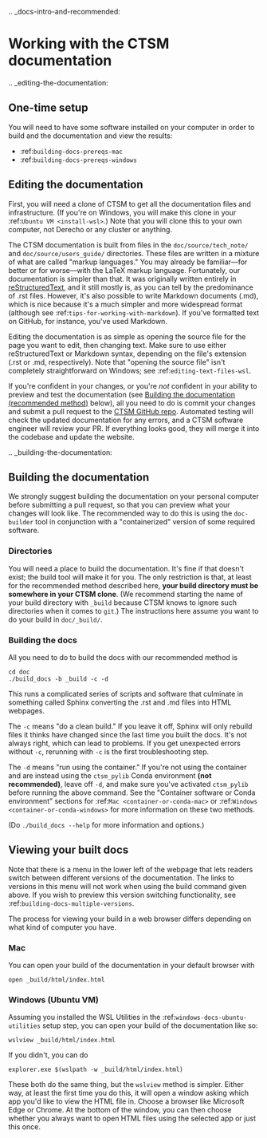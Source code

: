 .. _docs-intro-and-recommended:

# Working with the CTSM documentation
.. _editing-the-documentation:

## One-time setup
You will need to have some software installed on your computer in order to build and the documentation and view the results:
- :ref:`building-docs-prereqs-mac`
- :ref:`building-docs-prereqs-windows`

## Editing the documentation
First, you will need a clone of CTSM to get all the documentation files and infrastructure. (If you're on Windows, you will make this clone in your :ref:`Ubuntu VM <install-wsl>`.) Note that you will clone this to your own computer, not Derecho or any cluster or anything.

The CTSM documentation is built from files in the `doc/source/tech_note/` and `doc/source/users_guide/` directories. These files are written in a mixture of what are called "markup languages." You may already be familiar—for better or for worse—with the LaTeX markup language. Fortunately, our documentation is simpler than that. It was originally written entirely in [reStructuredText](http://www.sphinx-doc.org/en/stable/rest.html), and it still mostly is, as you can tell by the predominance of .rst files. However, it's also possible to write Markdown documents (.md), which is nice because it's a much simpler and more widespread format (although see :ref:`tips-for-working-with-markdown`). If you've formatted text on GitHub, for instance, you've used Markdown.

Editing the documentation is as simple as opening the source file for the page you want to edit, then changing text. Make sure to use either reStructuredText or Markdown syntax, depending on the file's extension (.rst or .md, respectively). Note that "opening the source file" isn't completely straightforward on Windows; see :ref:`editing-text-files-wsl`.

If you're confident in your changes, or you're _not_ confident in your ability to preview and test the documentation (see [Building the documentation (recommended method)](#building-the-documentation) below), all you need to do is commit your changes and submit a pull request to the [CTSM GitHub repo](https://github.com/ESCOMP/CTSM). Automated testing will check the updated documentation for any errors, and a CTSM software engineer will review your PR. If everything looks good, they will merge it into the codebase and update the website.

.. _building-the-documentation:

## Building the documentation
We strongly suggest building the documentation on your personal computer before submitting a pull request, so that you can preview what your changes will look like. The recommended way to do this is using the `doc-builder` tool in conjunction with a "containerized" version of some required software.

### Directories
You will need a place to build the documentation. It's fine if that doesn't exist; the build tool will make it for you. The only restriction is that, at least for the recommended method described here, **your build directory must be somewhere in your CTSM clone**. (We recommend starting the name of your build directory with `_build` because CTSM knows to ignore such directories when it comes to `git`.) The instructions here assume you want to do your build in `doc/_build/`.

### Building the docs
All you need to do to build the docs with our recommended method is
```shell
cd doc
./build_docs -b _build -c -d
```

This runs a complicated series of scripts and software that culminate in something called Sphinx converting the .rst and .md files into HTML webpages.

The `-c` means "do a clean build." If you leave it off, Sphinx will only rebuild files it thinks have changed since the last time you built the docs. It's not always right, which can lead to problems. If you get unexpected errors without `-c`, rerunning with `-c` is the first troubleshooting step.

The `-d` means "run using the container." If you're not using the container and are instead using the `ctsm_pylib` Conda environment **(not recommended)**, leave off `-d`, and make sure you've activated `ctsm_pylib` before running the above command. See the "Container software or Conda environment" sections for :ref:`Mac <container-or-conda-mac>` or :ref:`Windows <container-or-conda-windows>` for more information on these two methods.

(Do `./build_docs --help` for more information and options.)

## Viewing your built docs

Note that there is a menu in the lower left of the webpage that lets readers switch between different versions of the documentation. The links to versions in this menu will not work when using the build command given above. If you wish to preview this version switching functionality, see :ref:`building-docs-multiple-versions`.

The process for viewing your build in a web browser differs depending on what kind of computer you have.

### Mac

You can open your build of the documentation in your default browser with
```shell
open _build/html/index.html
```

### Windows (Ubuntu VM)

Assuming you installed the WSL Utilities in the :ref:`windows-docs-ubuntu-utilities` setup step, you can open your build of the documentation like so:
```shell
wslview _build/html/index.html
```
If you didn't, you can do
```shell
explorer.exe $(wslpath -w _build/html/index.html)
```
These both do the same thing, but the `wslview` method is simpler. Either way, at least the first time you do this, it will open a window asking which app you'd like to view the HTML file in. Choose a browser like Microsoft Edge or Chrome. At the bottom of the window, you can then choose whether you always want to open HTML files using the selected app or just this once.

